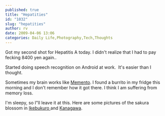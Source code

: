 ```yaml
---
published: true
title: "Hepatities"
id: "1032"
slug: "hepatities"
author: rv
date: 2009-04-06 13:06
categories: Daily Life,Photography,Tech,Thoughts
---
```

Got my second shot for Hepatitis A today. I didn't realize that I had to pay fecking 8400 yen again.. 

Started doing speech recognition on Android at work.  It's easier than I thought. 

Sometimes my brain works like <a href="http://www.imdb.com/title/tt0209144/" target="_blank">Memento</a>. I found a burrito in my fridge this morning and I don't remember how it got there. I think I am suffering from memory loss. 

I'm sleepy, so I"ll leave it at this. Here are some pictures of the sakura blossom in <a href="http://picasaweb.google.co.jp/rv7021/Otakumi#" target="_blank">Ikebukuro </a>and <a href="http://picasaweb.google.co.jp/rv7021/Yokohanami" target="_blank">Kanagawa</a>.